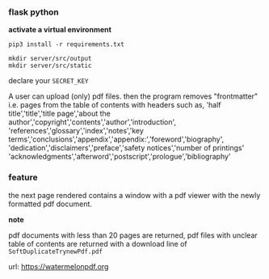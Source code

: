 ### flask python

**activate a virtual environment**

```
pip3 install -r requirements.txt
```
```
mkdir server/src/output
mkdir server/src/static
```
declare your `SECRET_KEY`

A user can upload (only) pdf files. then the program removes
"frontmatter" i.e. pages from the table of contents with headers such as, 'half title','title','title page','about the author','copyright','contents','author','introduction',
'references','glossary','index','notes','key terms','conclusions','appendix','appendix:','foreword','biography',
'dedication','disclaimers','preface','safety notices','number of printings'
'acknowledgments','afterword','postscript','prologue','bibliography'

### feature

the next page rendered contains a window with a pdf viewer with the newly
formatted pdf document.

**note**

pdf documents with less than 20 pages are returned, pdf files with unclear table of contents are 
returned with a download line of `SoftDuplicateTrynewPdf.pdf`

url: https://watermelonpdf.org
